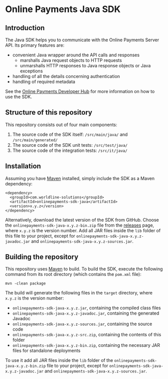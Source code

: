 # Online Payments Java SDK

## Introduction

The Java SDK helps you to communicate with the Online Payments Server API. Its primary features are:

* convenient Java wrapper around the API calls and responses
    * marshalls Java request objects to HTTP requests
    * unmarshalls HTTP responses to Java response objects or Java exceptions
* handling of all the details concerning authentication
* handling of required metadata

See the [Online Payments Developer Hub](https://github.com/Online-Payments/java/) for more information on how to use the SDK.

## Structure of this repository

This repository consists out of four main components:

1. The source code of the SDK itself: `/src/main/java/` and `/src/main/generated/` 
2. The source code of the SDK unit tests: `/src/test/java/`
3. The source code of the integration tests: `/src/it/java/`

## Installation

Assuming you have [Maven](http://maven.apache.org/) installed, simply include the SDK as a Maven dependency:

    <dependency>
      <groupId>com.worldline-solutions</groupId>
      <artifactId>onlinepayments-sdk-java</artifactId>
      <version>x.y.z</version>
    </dependency>

Alternatively, download the latest version of the SDK from GitHub. Choose the `onlinepayments-sdk-java-x.y.z-bin.zip` file from the [releases](https://github.com/Online-Payments/sdk-java/releases) page, where `x.y.z` is the version number. Add all JAR files inside the `lib` folder of this file to your project, except for `onlinepayments-sdk-java-x.y.z-javadoc.jar` and `onlinepayments-sdk-java-x.y.z-sources.jar`.

## Building the repository

This repository uses [Maven](http://maven.apache.org/) to build. To build the SDK, execute the following command from its root directory (which contains the `pom.xml` file):

    mvn -clean package

The build will generate the following files in the `target` directory, where `x.y.z` is the version number:
* `onlinepayments-sdk-java-x.y.z.jar`, containing the compiled class files
* `onlinepayments-sdk-java-x.y.z-javadoc.jar`, containing the generated Javadoc
* `onlinepayments-sdk-java-x.y.z-sources.jar`, containing the source code
* `onlinepayments-sdk-java-x.y.z-src.zip`, containing the contents of this folder
* `onlinepayments-sdk-java-x.y.z-bin.zip`, containing the necessary JAR files for standalone deployments

To use it add all JAR files inside the `lib` folder of the `onlinepayments-sdk-java-x.y.z-bin.zip` file to your project, except for `onlinepayments-sdk-java-x.y.z-javadoc.jar` and `onlinepayments-sdk-java-x.y.z-sources.jar`.
